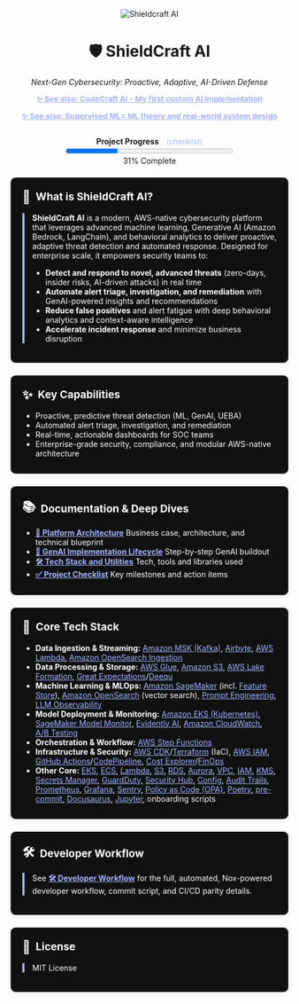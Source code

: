 <div align="center">
  <img src="https://img.shields.io/badge/AI%20Security-Shieldcraft%20AI-blueviolet?style=for-the-badge&logo=amazonaws&logoColor=white" alt="Shieldcraft AI" />
</div>

<h1 align="center">🛡️ ShieldCraft AI</h1>
<p align="center"><em>Next-Gen Cybersecurity: Proactive, Adaptive, AI-Driven Defense</em></p>

<div align="center" style="margin-bottom:1em;">
  <a href="https://github.com/Dee66/CodeCraft-AI" style="color:#a5b4fc; font-size:0.98em;">
    <b>✨ See also: CodeCraft AI – My first custom AI implementation</b>
  </a>
</div>

<div align="center" style="margin-bottom:2em;">
  <a href="https://github.com/Dee66/supervised-learning" style="color:#a5b4fc; font-size:0.98em;">
    <b>✨ See also: Supervised ML= ML theory and real-world system design</b>
  </a>
</div>

<div id="progress-bar" align="center" style="margin-bottom:1.5em;">
  <strong>Project Progress</strong>
  <a href="./docs-site/docs/checklist.md" style="margin-left:0.75em; font-size:0.95em; color:#a5b4fc; text-decoration:none;">(checklist)</a><br/>
  <progress id="shieldcraft-progress" value="31" max="100" style="width: 60%; height: 18px;"></progress>
  <div id="progress-label">31% Complete</div>
</div>



<section style="border:1px solid #e0e0e0; border-radius:10px; margin:1.5em 0; box-shadow:0 2px 8px #f0f0f0; padding:1.5em; background:#111; color:#fff;">
<h2 style="margin-top:0;display:flex;align-items:center;font-size:1.35em;gap:0.5em;">
  <span style="font-size:1.2em;">🔎</span> What is ShieldCraft AI?
</h2>
<div style="border-left:4px solid #a5b4fc; padding-left:1em; margin-bottom:1em;">
<b>ShieldCraft AI</b> is a modern, AWS-native cybersecurity platform that leverages advanced machine learning, Generative AI (Amazon Bedrock, LangChain), and behavioral analytics to deliver proactive, adaptive threat detection and automated response. Designed for enterprise scale, it empowers security teams to:
<br/>
<ul>
  <li><b>Detect and respond to novel, advanced threats</b> (zero-days, insider risks, AI-driven attacks) in real time</li>
  <li><b>Automate alert triage, investigation, and remediation</b> with GenAI-powered insights and recommendations</li>
  <li><b>Reduce false positives</b> and alert fatigue with deep behavioral analytics and context-aware intelligence</li>
  <li><b>Accelerate incident response</b> and minimize business disruption</li>
</ul>
</div>
</section>




<section style="border:1px solid #e0e0e0; border-radius:10px; margin:1.5em 0; box-shadow:0 2px 8px #f0f0f0; padding:1.5em; background:#111; color:#fff;">
<h2 style="margin-top:0;display:flex;align-items:center;font-size:1.35em;gap:0.5em;">
  <span style="font-size:1.2em;">✨</span> Key Capabilities
</h2>
<ul style="margin-bottom:0.5em;">
  <li>Proactive, predictive threat detection (ML, GenAI, UEBA)</li>
  <li>Automated alert triage, investigation, and remediation</li>
  <li>Real-time, actionable dashboards for SOC teams</li>
  <li>Enterprise-grade security, compliance, and modular AWS-native architecture</li>
</ul>
</section>


<section style="border:1px solid #e0e0e0; border-radius:10px; margin:1.5em 0; box-shadow:0 2px 8px #f0f0f0; padding:1.5em; background:#111; color:#fff;">
<h2 style="margin-top:0;display:flex;align-items:center;font-size:1.35em;gap:0.5em;">
  <span style="font-size:1.2em;">📚</span> Documentation & Deep Dives
</h2>
<ul style="margin-bottom:0.5em;">
  <li><a href="./docs-site/docs/spec.md" style="color:#a5b4fc;"><b>📝 Platform Architecture</b></a> Business case, architecture, and technical blueprint</li>
  <li><a href="./docs-site/docs/poa.md" style="color:#a5b4fc;"><b>🔄 GenAI Implementation Lifecycle</b></a> Step-by-step GenAI buildout</li>
  <li><a href="./docs-site/docs/tooling.md" style="color:#a5b4fc;"><b>🛠️ Tech Stack and Utilities</b></a> Tech, tools and libraries used</li>
  <li><a href="./docs-site/docs/checklist.md" style="color:#a5b4fc;"><b>✅ Project Checklist</b></a> Key milestones and action items</li>
</ul>
</section>


<section style="border:1px solid #e0e0e0; border-radius:10px; margin:1.5em 0; box-shadow:0 2px 8px #f0f0f0; padding:1.5em; background:#111; color:#fff;">
<h2 style="margin-top:0;display:flex;align-items:center;font-size:1.35em;gap:0.5em;">
  <span style="font-size:1.2em;">🧰</span> Core Tech Stack
</h2>
<ul style="margin-bottom:0.5em;">
  <li><b>Data Ingestion & Streaming:</b> 
    <a href="https://aws.amazon.com/msk/" style="color:#a5b4fc;">Amazon MSK (Kafka)</a>, 
    <a href="https://airbyte.com/" style="color:#a5b4fc;">Airbyte</a>, 
    <a href="https://aws.amazon.com/lambda/" style="color:#a5b4fc;">AWS Lambda</a>, 
    <a href="https://docs.aws.amazon.com/opensearch-service/latest/developerguide/data-ingestion.html" style="color:#a5b4fc;">Amazon OpenSearch Ingestion</a>
  </li>
  <li><b>Data Processing & Storage:</b> 
    <a href="https://aws.amazon.com/glue/" style="color:#a5b4fc;">AWS Glue</a>, 
    <a href="https://aws.amazon.com/s3/" style="color:#a5b4fc;">Amazon S3</a>, 
    <a href="https://aws.amazon.com/lake-formation/" style="color:#a5b4fc;">AWS Lake Formation</a>, 
    <a href="https://greatexpectations.io/" style="color:#a5b4fc;">Great Expectations</a>/<a href="https://github.com/awslabs/deequ" style="color:#a5b4fc;">Deequ</a>
  </li>
  <li><b>Machine Learning & MLOps:</b> 
    <a href="https://aws.amazon.com/sagemaker/" style="color:#a5b4fc;">Amazon SageMaker</a> (incl. <a href="https://docs.aws.amazon.com/sagemaker/latest/dg/feature-store.html" style="color:#a5b4fc;">Feature Store</a>), 
    <a href="https://aws.amazon.com/opensearch-service/" style="color:#a5b4fc;">Amazon OpenSearch</a> (vector search), 
    <a href="https://www.promptingguide.ai/" style="color:#a5b4fc;">Prompt Engineering</a>, 
    <a href="https://arize.com/llm-observability/" style="color:#a5b4fc;">LLM Observability</a>
  </li>
  <li><b>Model Deployment & Monitoring:</b> 
    <a href="https://aws.amazon.com/eks/" style="color:#a5b4fc;">Amazon EKS (Kubernetes)</a>, 
    <a href="https://docs.aws.amazon.com/sagemaker/latest/dg/model-monitor.html" style="color:#a5b4fc;">SageMaker Model Monitor</a>, 
    <a href="https://evidentlyai.com/" style="color:#a5b4fc;">Evidently AI</a>, 
    <a href="https://aws.amazon.com/cloudwatch/" style="color:#a5b4fc;">Amazon CloudWatch</a>, 
    <a href="https://en.wikipedia.org/wiki/A/B_testing" style="color:#a5b4fc;">A/B Testing</a>
  </li>
  <li><b>Orchestration & Workflow:</b> 
    <a href="https://aws.amazon.com/step-functions/" style="color:#a5b4fc;">AWS Step Functions</a>
  </li>
  <li><b>Infrastructure & Security:</b> 
    <a href="https://aws.amazon.com/cdk/" style="color:#a5b4fc;">AWS CDK</a>/<a href="https://www.terraform.io/" style="color:#a5b4fc;">Terraform</a> (IaC), 
    <a href="https://aws.amazon.com/iam/" style="color:#a5b4fc;">AWS IAM</a>, 
    <a href="https://github.com/features/actions" style="color:#a5b4fc;">GitHub Actions</a>/<a href="https://aws.amazon.com/codepipeline/" style="color:#a5b4fc;">CodePipeline</a>, 
    <a href="https://aws.amazon.com/aws-cost-management/aws-cost-explorer/" style="color:#a5b4fc;">Cost Explorer</a>/<a href="https://www.finops.org/" style="color:#a5b4fc;">FinOps</a>
  </li>
  <li><b>Other Core:</b> 
    <a href="https://aws.amazon.com/eks/" style="color:#a5b4fc;">EKS</a>, 
    <a href="https://aws.amazon.com/ecs/" style="color:#a5b4fc;">ECS</a>, 
    <a href="https://aws.amazon.com/lambda/" style="color:#a5b4fc;">Lambda</a>, 
    <a href="https://aws.amazon.com/s3/" style="color:#a5b4fc;">S3</a>, 
    <a href="https://aws.amazon.com/rds/" style="color:#a5b4fc;">RDS</a>, 
    <a href="https://aws.amazon.com/rds/aurora/" style="color:#a5b4fc;">Aurora</a>, 
    <a href="https://aws.amazon.com/vpc/" style="color:#a5b4fc;">VPC</a>, 
    <a href="https://aws.amazon.com/iam/" style="color:#a5b4fc;">IAM</a>, 
    <a href="https://aws.amazon.com/kms/" style="color:#a5b4fc;">KMS</a>, 
    <a href="https://aws.amazon.com/secrets-manager/" style="color:#a5b4fc;">Secrets Manager</a>, 
    <a href="https://aws.amazon.com/guardduty/" style="color:#a5b4fc;">GuardDuty</a>, 
    <a href="https://aws.amazon.com/security-hub/" style="color:#a5b4fc;">Security Hub</a>, 
    <a href="https://aws.amazon.com/config/" style="color:#a5b4fc;">Config</a>, 
    <a href="https://docs.aws.amazon.com/awscloudtrail/latest/userguide/cloudtrail-user-guide.html" style="color:#a5b4fc;">Audit Trails</a>, 
    <a href="https://prometheus.io/" style="color:#a5b4fc;">Prometheus</a>, 
    <a href="https://grafana.com/" style="color:#a5b4fc;">Grafana</a>, 
    <a href="https://sentry.io/welcome/" style="color:#a5b4fc;">Sentry</a>, 
    <a href="https://www.openpolicyagent.org/" style="color:#a5b4fc;">Policy as Code (OPA)</a>, 
    <a href="https://python-poetry.org/" style="color:#a5b4fc;">Poetry</a>, 
    <a href="https://pre-commit.com/" style="color:#a5b4fc;">pre-commit</a>, 
    <a href="https://docusaurus.io/" style="color:#a5b4fc;">Docusaurus</a>, 
    <a href="https://jupyter.org/" style="color:#a5b4fc;">Jupyter</a>, 
    onboarding scripts
  </li>
</ul>
</section>



<section style="border:1px solid #e0e0e0; border-radius:10px; margin:1.5em 0; box-shadow:0 2px 8px #f0f0f0; padding:1.5em; background:#111; color:#fff;">
<h2 style="margin-top:0;display:flex;align-items:center;font-size:1.35em;gap:0.5em;">
  <span style="font-size:1.2em;">🛠️</span> Developer Workflow
</h2>
<div style="border-left:4px solid #a5b4fc; padding-left:1em; margin-bottom:1em;">
See <a href="./docs-site/docs/developer-workflow.md" style="color:#a5b4fc;"><b>🛠️ Developer Workflow</b></a> for the full, automated, Nox-powered developer workflow, commit script, and CI/CD parity details.
</div>
</section>



<section style="border:1px solid #e0e0e0; border-radius:10px; margin:1.5em 0; box-shadow:0 2px 8px #f0f0f0; padding:1.5em; background:#111; color:#fff;">
<h2 style="margin-top:0;display:flex;align-items:center;font-size:1.35em;gap:0.5em;">
  <span style="font-size:1.2em;">📄</span> License
</h2>
<div style="border-left:4px solid #a5b4fc; padding-left:1em; margin-bottom:1em;">
MIT License
</div>
</section>
